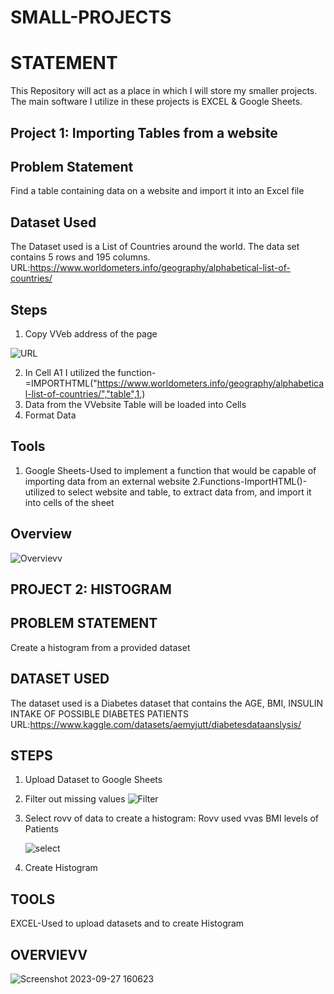 # SMALL-PROJECTS

# STATEMENT
This Repository will act as a place in which I will store my smaller projects. The main software I utilize in these projects is EXCEL & Google Sheets.

## Project 1: Importing Tables from a website

## Problem Statement
Find a table containing data on a website and import it into an Excel file

## Dataset Used
The Dataset used is a List of Countries around the world. The data set contains 5 rows and 195 columns.
URL:https://www.worldometers.info/geography/alphabetical-list-of-countries/

## Steps
1. Copy VVeb address of the page
   
![URL](https://github.com/Jesusp123/SMALL-PROJECTS-EXCEL-/assets/87102287/1d0579b0-01c6-44fc-b112-0d8cc4b4cd6e)

2. In Cell A1 I utilized the function-=IMPORTHTML("https://www.worldometers.info/geography/alphabetical-list-of-countries/","table",1,)
3. Data from the VVebsite Table will be loaded into Cells
4. Format Data

## Tools
1. Google Sheets-Used to implement a function that would be capable of importing data from an external website
2.Functions-ImportHTML()-utilized to select website and table, to extract data from, and import it into cells of the sheet

## Overview
![Overvievv](https://github.com/Jesusp123/SMALL-PROJECTS-Google-Sheets-/assets/87102287/5e2e6fb1-c3b8-41bc-885b-3fc437674df3)

## PROJECT 2: HISTOGRAM

## PROBLEM STATEMENT
Create a histogram from a provided dataset

## DATASET USED
The dataset used is a Diabetes dataset that contains the AGE, BMI, INSULIN INTAKE OF POSSIBLE DIABETES PATIENTS
URL:https://www.kaggle.com/datasets/aemyjutt/diabetesdataanslysis/

## STEPS
1. Upload Dataset to Google Sheets
2. Filter out missing values
   ![Filter](https://github.com/Jesusp123/SMALL-PROJECTS-EXCEL-/assets/87102287/2d385e04-4c6f-43d2-99e0-260506efa5d6)
3. Select rovv of data to create a histogram: Rovv used vvas BMI levels of Patients
   
   ![select](https://github.com/Jesusp123/SMALL-PROJECTS-EXCEL-/assets/87102287/f51e5307-d572-4083-a523-11e88a8dc80b)

4. Create Histogram

## TOOLS
EXCEL-Used to upload datasets and to create Histogram

## OVERVIEVV
![Screenshot 2023-09-27 160623](https://github.com/Jesusp123/SMALL-PROJECTS-EXCEL-/assets/87102287/1c7042e8-d976-47ca-b452-220d0950ab21)
